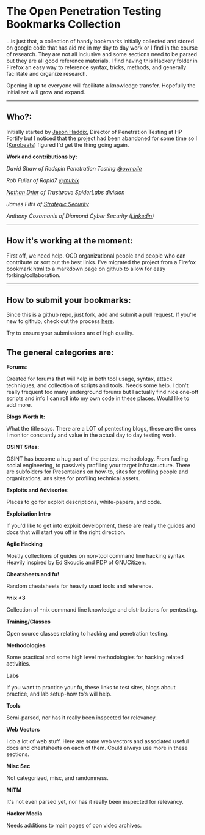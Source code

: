 # The Open Penetration Testing Bookmarks Collection #

...is just that, a collection of handy bookmarks initially collected and stored on google code that has aid me in my day to day work or I find in the course of research. They are not all inclusive and some sections need to be parsed but they are all good reference materials. I find having this Hackery folder in Firefox an easy way to reference syntax, tricks, methods, and generally facilitate and organize research.

Opening it up to everyone will facilitate a knowledge transfer.  Hopefully the initial set will grow and expand.

---

## Who?: ##

Initially started by [Jason Haddix](http://twitter.com/#!/jhaddix), Director of Penetration Testing at HP Fortify but I noticed that the project had been abandoned for some time so I ([Kurobeats](https://github.com/Kurobeats)) figured I'd get the thing going again.

**Work and contributions by:**

_David Shaw of Redspin Penetration Testing [@ownpile](http://twitter.com/#!/ownpile)_

_Rob Fuller of Rapid7 [@mubix](http://twitter.com/#!/mubix)_

_[Nathan Drier](http://twitter.com/#!/ap3r) of Trustwave SpiderLabs division_

_James Fitts of [Strategic Security](http://strategicsec.com/)_

_Anthony Cozamanis of Diamond Cyber Security ([Linkedin](https://au.linkedin.com/in/acozamanis/))_

---

## How it's working at the moment: ##

First off, we need help. OCD organizational people and people who can contribute or sort out the best links. I've migrated the project from a Firefox bookmark html to a markdown page on github to allow for easy forking/collaboration.

---

## How to submit your bookmarks: ##

Since this is a github repo, just fork, add and submit a pull request. If you're new to github, check out the process [here](https://help.github.com/articles/fork-a-repo/).

Try to ensure your submissions are of high quality.

## The general categories are: ##

**Forums:**

Created for forums that will help in both tool usage, syntax, attack techniques, and collection of scripts and tools. Needs some help. I don't really frequent too many underground forums but I actually find nice one-off scripts and info I can roll into my own code in these places. Would like to add more.

**Blogs Worth It:**

What the title says. There are a LOT of pentesting blogs, these are the ones I monitor constantly and value in the actual day to day testing work.

**OSINT Sites:**

OSINT has become a hug part of the pentest methodology. From fueling social engineering, to passively profiling your target infrastructure. There are subfolders for Presentaions on how-to, sites for profiling people and organizations, ans sites for profiling technical assets.

**Exploits and Advisories**

Places to go for exploit descriptions, white-papers, and code.

**Exploitation Intro**

If you'd like to get into exploit development, these are really the guides and docs that will start you off in the right direction.

**Agile Hacking**

Mostly collections of guides on non-tool command line hacking syntax. Heavily inspired by Ed Skoudis and PDP of GNUCitizen.

**Cheatsheets and fu!**

Random cheatsheets for heavily used tools and reference.

**`*`nix <3**

Collection of `*`nix command line knowledge and distributions for pentesting.

**Training/Classes**

Open source classes relating to hacking and penetration testing.

**Methodologies**

Some practical and some high level methodologies for hacking related activities.

**Labs**

If you want to practice your fu, these links to test sites, blogs about practice, and lab setup-how to's will help.

**Tools**

Semi-parsed, nor has it really been inspected for relevancy.

**Web Vectors**

I do a lot of web stuff. Here are some web vectors and associated useful docs and cheatsheets on each of them. Could always use more in these sections.

**Misc Sec**

Not categorized, misc, and randomness.

**MiTM**

It's not even parsed yet, nor has it really been inspected for relevancy.

**Hacker Media**

Needs additions to main pages of con video archives.

